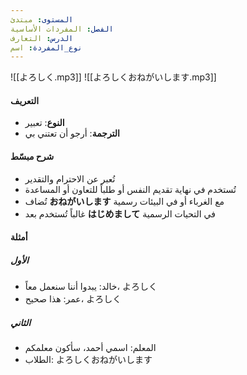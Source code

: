 ```yaml
---
المستوى: مبتدئ
الفصل: المفردات الأساسية
الدرس: التعارف
نوع_المفردة: اسم
---
```


![[よろしく.mp3]]
![[よろしくおねがいします.mp3]]

#### التعريف

- **النوع**: تعبير
- **الترجمة**: أرجو أن تعتني بي

#### شرح مبسّط

- تُعبر عن الاحترام والتقدير
- تُستخدم في نهاية تقديم النفس أو طلباً للتعاون أو المساعدة
- تُضاف **おねがいします** مع الغرباء أو في البيئات رسمية
- غالباً تُستخدم بعد **はじめまして** في التحيات الرسمية

#### أمثلة

##### الأول

- خالد: يبدوا أننا سنعمل معاً، よろしく
- عمر: هذا صحيح، よろしく

##### الثاني

- المعلم: اسمي أحمد، سأكون معلمكم
- الطلاب: よろしくおねがいします
